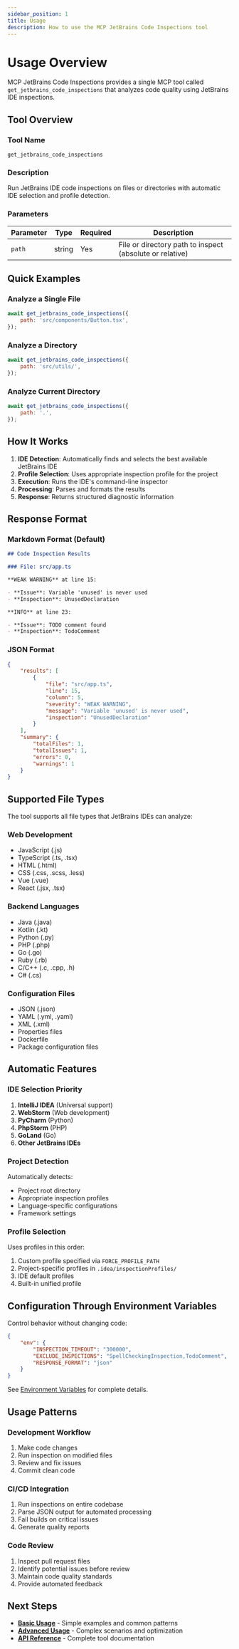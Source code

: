 ```yaml
---
sidebar_position: 1
title: Usage
description: How to use the MCP JetBrains Code Inspections tool
---
```


# Usage Overview

MCP JetBrains Code Inspections provides a single MCP tool called `get_jetbrains_code_inspections` that analyzes code quality using JetBrains IDE
inspections.

## Tool Overview

### Tool Name

```
get_jetbrains_code_inspections
```

### Description

Run JetBrains IDE code inspections on files or directories with automatic IDE selection and profile detection.

### Parameters

| Parameter | Type   | Required | Description                                              |
| --------- | ------ | -------- | -------------------------------------------------------- |
| `path`    | string | Yes      | File or directory path to inspect (absolute or relative) |

## Quick Examples

### Analyze a Single File

```javascript
await get_jetbrains_code_inspections({
    path: 'src/components/Button.tsx',
});
```

### Analyze a Directory

```javascript
await get_jetbrains_code_inspections({
    path: 'src/utils/',
});
```

### Analyze Current Directory

```javascript
await get_jetbrains_code_inspections({
    path: '.',
});
```

## How It Works

1. **IDE Detection**: Automatically finds and selects the best available JetBrains IDE
2. **Profile Selection**: Uses appropriate inspection profile for the project
3. **Execution**: Runs the IDE's command-line inspector
4. **Processing**: Parses and formats the results
5. **Response**: Returns structured diagnostic information

## Response Format

### Markdown Format (Default)

```markdown
## Code Inspection Results

### File: src/app.ts

**WEAK WARNING** at line 15:

- **Issue**: Variable 'unused' is never used
- **Inspection**: UnusedDeclaration

**INFO** at line 23:

- **Issue**: TODO comment found
- **Inspection**: TodoComment
```

### JSON Format

```json
{
    "results": [
        {
            "file": "src/app.ts",
            "line": 15,
            "column": 5,
            "severity": "WEAK WARNING",
            "message": "Variable 'unused' is never used",
            "inspection": "UnusedDeclaration"
        }
    ],
    "summary": {
        "totalFiles": 1,
        "totalIssues": 1,
        "errors": 0,
        "warnings": 1
    }
}
```

## Supported File Types

The tool supports all file types that JetBrains IDEs can analyze:

### Web Development

- JavaScript (.js)
- TypeScript (.ts, .tsx)
- HTML (.html)
- CSS (.css, .scss, .less)
- Vue (.vue)
- React (.jsx, .tsx)

### Backend Languages

- Java (.java)
- Kotlin (.kt)
- Python (.py)
- PHP (.php)
- Go (.go)
- Ruby (.rb)
- C/C++ (.c, .cpp, .h)
- C# (.cs)

### Configuration Files

- JSON (.json)
- YAML (.yml, .yaml)
- XML (.xml)
- Properties files
- Dockerfile
- Package configuration files

## Automatic Features

### IDE Selection Priority

1. **IntelliJ IDEA** (Universal support)
2. **WebStorm** (Web development)
3. **PyCharm** (Python)
4. **PhpStorm** (PHP)
5. **GoLand** (Go)
6. **Other JetBrains IDEs**

### Project Detection

Automatically detects:

- Project root directory
- Appropriate inspection profiles
- Language-specific configurations
- Framework settings

### Profile Selection

Uses profiles in this order:

1. Custom profile specified via `FORCE_PROFILE_PATH`
2. Project-specific profiles in `.idea/inspectionProfiles/`
3. IDE default profiles
4. Built-in unified profile

## Configuration Through Environment Variables

Control behavior without changing code:

```json
{
    "env": {
        "INSPECTION_TIMEOUT": "300000",
        "EXCLUDE_INSPECTIONS": "SpellCheckingInspection,TodoComment",
        "RESPONSE_FORMAT": "json"
    }
}
```

See [Environment Variables](../configuration/environment-variables) for complete details.

## Usage Patterns

### Development Workflow

1. Make code changes
2. Run inspection on modified files
3. Review and fix issues
4. Commit clean code

### CI/CD Integration

1. Run inspections on entire codebase
2. Parse JSON output for automated processing
3. Fail builds on critical issues
4. Generate quality reports

### Code Review

1. Inspect pull request files
2. Identify potential issues before review
3. Maintain code quality standards
4. Provide automated feedback

## Next Steps

- **[Basic Usage](./basic-usage)** - Simple examples and common patterns
- **[Advanced Usage](./advanced-usage)** - Complex scenarios and optimization
- **[API Reference](./api-reference)** - Complete tool documentation
